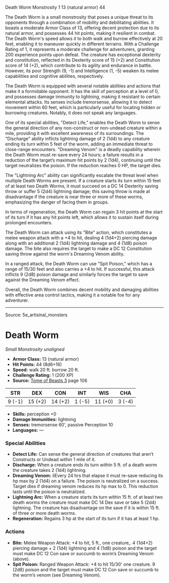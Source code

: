 <MonsterName/>Death Worm</MonsterName>
<CreatureType/>Monstrosity</CreatureType>
<CR/>1</CR>
<AC/>13 (natural armor)</AC>
<HP/>44</HP>
<summary>The Death Worm is a small monstrosity that poses a unique threat to its opponents through a combination of mobility and debilitating abilities. It boasts a moderate Armor Class of 13, offering decent protection due to its natural armor, and possesses 44 hit points, making it resilient in combat. The Death Worm's speed allows it to both walk and burrow effectively at 20 feet, enabling it to maneuver quickly in different terrains. With a Challenge Rating of 1, it represents a moderate challenge for adventurers, granting 200 experience points upon defeat. The creature has exceptional dexterity and constitution, reflected in its Dexterity score of 15 (+2) and Constitution score of 14 (+2), which contribute to its agility and endurance in battle. However, its poor Strength (9, -1) and Intelligence (1, -5) weaken its melee capabilities and cognitive abilities, respectively.</summary>

<detail>

The Death Worm is equipped with several notable abilities and actions that make it a formidable opponent. It has the skill of perception at a level of 0, and possesses damage immunity to lightning, making it resistant to certain elemental attacks. Its senses include tremorsense, allowing it to detect movement within 60 feet, which is particularly useful for locating hidden or burrowing creatures. Notably, it does not speak any languages. 

One of its special abilities, "Detect Life," enables the Death Worm to sense the general direction of any non-construct or non-undead creature within a mile, providing it with excellent awareness of its surroundings. The "Discharge" ability inflicts lightning damage of 2 (1d4) to any creature ending its turn within 5 feet of the worm, adding an immediate threat to close-range encounters. "Dreaming Venom" is a deadly capability wherein the Death Worm must re-save every 24 hours; a failure results in a reduction of the target’s maximum hit points by 2 (1d4), continuing until the target neutralizes the poison. If the reduction reaches 0 HP, the target dies. 

The "Lightning Arc" ability can significantly escalate the threat level when multiple Death Worms are present. If a creature starts its turn within 15 feet of at least two Death Worms, it must succeed on a DC 14 Dexterity saving throw or suffer 5 (2d4) lightning damage; this saving throw is made at disadvantage if the creature is near three or more of these worms, emphasizing the danger of facing them in groups. 

In terms of regeneration, the Death Worm can regain 3 hit points at the start of its turn if it has any hit points left, which allows it to sustain itself during prolonged encounters. 

The Death Worm can attack using its "Bite" action, which constitutes a melee weapon attack with a +4 to hit, dealing 4 (1d4+2) piercing damage along with an additional 2 (1d4) lightning damage and 4 (1d8) poison damage. The bite also requires the target to make a DC 12 Constitution saving throw against the worm's Dreaming Venom ability. 

In a ranged attack, the Death Worm can use "Spit Poison," which has a range of 15/30 feet and also carries a +4 to hit. If successful, this attack inflicts 9 (2d8) poison damage and similarly forces the target to save against the Dreaming Venom effect. 

Overall, the Death Worm combines decent mobility and damaging abilities with effective area control tactics, making it a notable foe for any adventurer.</detail>



---

Source: 5e_artisinal_monsters

# Death Worm

*Small* *Monstrosity* *unaligned*

- **Armor Class:** 13 (natural armor)
- **Hit Points:** 44 (8d6+16)
- **Speed:** walk 20 ft. burrow 20 ft.
- **Challenge Rating:** 1 (200 XP)
- **Source:** [Tome of Beasts 3](https://koboldpress.com/kpstore/product/tome-of-beasts-3-for-5th-edition/) page 106

| STR | DEX | CON | INT | WIS | CHA |
| --- | --- | --- | --- | --- | --- |
| 9 (-1) | 15 (+2) | 14 (+2) | 1 (-5) | 11 (+0) | 3 (-4) |

- **Skills:** perception +0
- **Damage Immunities:** lightning
- **Senses:** tremorsense 60', passive Perception 10
- **Languages:** —

### Special Abilities

- **Detect Life:** Can sense the general direction of creatures that aren’t Constructs or Undead within 1 mile of it.
- **Discharge:** When a creature ends its turn within 5 ft. of a death worm the creature takes 2 (1d4) lightning.
- **Dreaming Venom:** iIEvery 24 hrs that elapse it must re-save reducing its hp max by 2 (1d4) on a failure. The poison is neutralized on a success. Target dies if dreaming venom reduces its hp max to 0. This reduction lasts until the poison is neutralized.
- **Lightning Arc:** When a creature starts its turn within 15 ft. of at least two death worms the creature must make DC 14 Dex save or take 5 (2d4) lightning. The creature has disadvantage on the save if it is within 15 ft. of three or more death worms.
- **Regeneration:** Regains 3 hp at the start of its turn if it has at least 1 hp.

### Actions

- **Bite:** Melee Weapon Attack: +4 to hit, 5 ft., one creature,. 4 (1d4+2) piercing damage + 2 (1d4) lightning and 4 (1d8) poison and the target must make DC 12 Con save or succumb to worm’s Dreaming Venom (above).
- **Spit Poison:** Ranged Weapon Attack: +4 to hit 15/30' one creature. 9 (2d8) poison and the target must make DC 12 Con save or succumb to the worm’s venom (see Dreaming Venom).




